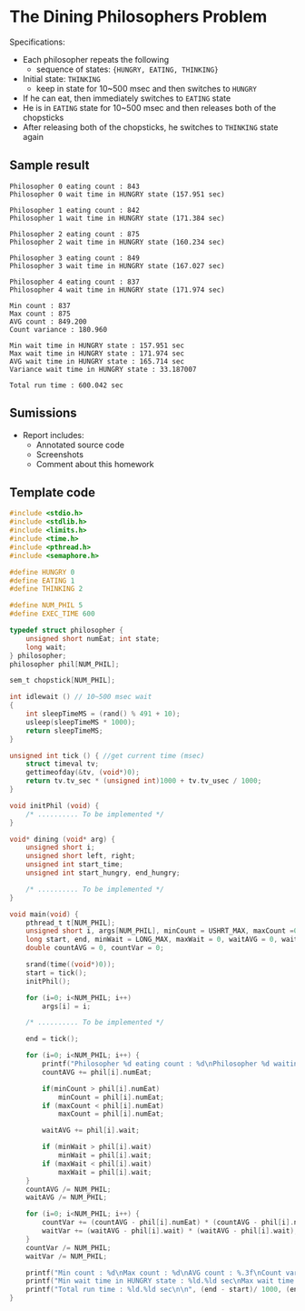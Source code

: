 # The Dining Philosophers Problem

Specifications:

* Each philosopher repeats the following
    * sequence of states: `{HUNGRY, EATING, THINKING}`
* Initial state: `THINKING`
    * keep in state for 10~500 msec and then switches to `HUNGRY`
* If he can eat, then immediately switches to `EATING` state
* He is in `EATING` state for 10~500 msec and then releases both of the chopsticks
* After releasing both of the chopsticks, he switches to `THINKING` state again

## Sample result

```
Philosopher 0 eating count : 843
Philosopher 0 wait time in HUNGRY state (157.951 sec)

Philosopher 1 eating count : 842
Philosopher 1 wait time in HUNGRY state (171.384 sec)

Philosopher 2 eating count : 875
Philosopher 2 wait time in HUNGRY state (160.234 sec)

Philosopher 3 eating count : 849
Philosopher 3 wait time in HUNGRY state (167.027 sec)

Philosopher 4 eating count : 837
Philosopher 4 wait time in HUNGRY state (171.974 sec)

Min count : 837
Max count : 875
AVG￼count : 849.200
Count variance : 180.960

Min wait time in HUNGRY state : 157.951 sec
Max wait time in HUNGRY state : 171.974 sec
AVG wait time in HUNGRY state : 165.714 sec
Variance wait time in HUNGRY state : 33.187007

Total run time : 600.042 sec
```

## Sumissions

* Report includes:
    * Annotated source code
    * Screenshots
    * Comment about this homework

## Template code

```c
#include <stdio.h>
#include <stdlib.h>
#include <limits.h>
#include <time.h>
#include <pthread.h>
#include <semaphore.h>

#define HUNGRY 0
#define EATING 1
#define THINKING 2

#define NUM_PHIL 5
#define EXEC_TIME 600

typedef struct philosopher {
    unsigned short numEat; int state;
    long wait;
} philosopher;
philosopher phil[NUM_PHIL];

sem_t chopstick[NUM_PHIL];

int idlewait () // 10~500 msec wait
{
    int sleepTimeMS = (rand() % 491 + 10);
    usleep(sleepTimeMS * 1000);
    return sleepTimeMS;
}

unsigned int tick () { //get current time (msec)
    struct timeval tv;
    gettimeofday(&tv, (void*)0);
    return tv.tv_sec * (unsigned int)1000 + tv.tv_usec / 1000;
}

void initPhil (void) {
    /* .......... To be implemented */
}

void* dining (void* arg) {
    unsigned short i;
    unsigned short left, right;
    unsigned int start_time;
    unsigned int start_hungry, end_hungry;

    /* .......... To be implemented */
}

void main(void) {
    pthread_t t[NUM_PHIL];
    unsigned short i, args[NUM_PHIL], minCount = USHRT_MAX, maxCount =0;
    long start, end, minWait = LONG_MAX, maxWait = 0, waitAVG = 0, waitVar = 0;
    double countAVG = 0, countVar = 0;

    srand(time((void*)0));
    start = tick();
    initPhil();

    for (i=0; i<NUM_PHIL; i++)
        args[i] = i;

    /* .......... To be implemented */

    end = tick();

    for (i=0; i<NUM_PHIL; i++) {
        printf("Philosopher %d eating count : %d\nPhilosopher %d waiting time in HUNGRY state : %ld.%ld sec\n\n", i, phil[i].numEat, i, phil[i].wait / 1000, phil[i].wait % 1000);
        countAVG += phil[i].numEat;

        if(minCount > phil[i].numEat)
            minCount = phil[i].numEat;
        if (maxCount < phil[i].numEat)
            maxCount = phil[i].numEat;

        waitAVG += phil[i].wait;

        if (minWait > phil[i].wait)
            minWait = phil[i].wait;
        if (maxWait < phil[i].wait)
            maxWait = phil[i].wait;
    }
    countAVG /= NUM_PHIL;
    waitAVG /= NUM_PHIL;

    for (i=0; i<NUM_PHIL; i++) {
        countVar += (countAVG - phil[i].numEat) * (countAVG - phil[i].numEat);
        waitVar += (waitAVG - phil[i].wait) * (waitAVG - phil[i].wait);
    }
    countVar /= NUM_PHIL;
    waitVar /= NUM_PHIL;

    printf("Min count : %d\nMax count : %d\nAVG count : %.3f\nCount variance : %.3f\n\n", minCount, maxCount, countAVG, countVar);
    printf("Min wait time in HUNGRY state : %ld.%ld sec\nMax wait time in HUNGRY state : %ld.%ld sec\nAVG wait time in HUNGRY state : %ld.%ld sec\nVariance wait time in HUNGRY state : %ld.%ld sec\n\n", minWait / 1000, minWait % 1000, maxWait / 1000, maxWait % 1000, waitAVG / 1000,waitAVG % 1000, waitVar / 1000000, (waitVar % 1000000) / 1000);
    printf("Total run time : %ld.%ld sec\n\n", (end - start)/ 1000, (end - start)% 1000);
}
```
